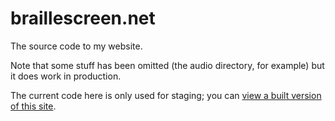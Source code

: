 # braillescreen.net

The source code to my website.

Note that some stuff has been omitted (the audio directory, for example) but it does work in production.

The current code here is only used for staging; you can [view a built version of this site](https://staging.braillescreen.net).
